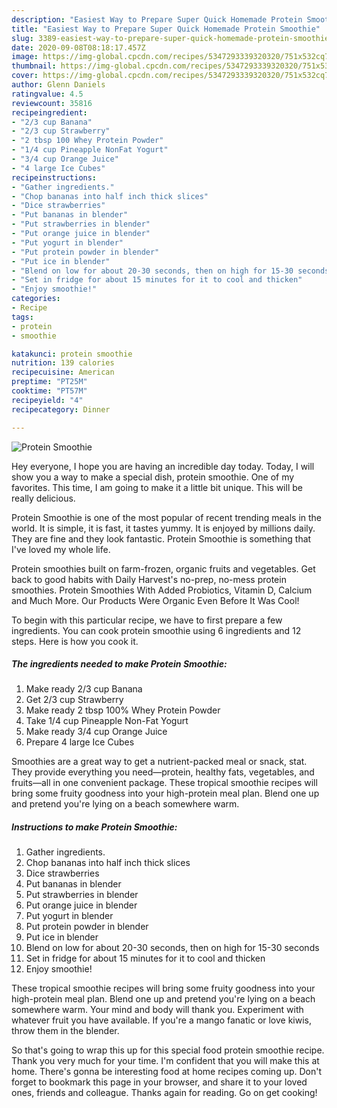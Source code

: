 ```yaml
---
description: "Easiest Way to Prepare Super Quick Homemade Protein Smoothie"
title: "Easiest Way to Prepare Super Quick Homemade Protein Smoothie"
slug: 3389-easiest-way-to-prepare-super-quick-homemade-protein-smoothie
date: 2020-09-08T08:18:17.457Z
image: https://img-global.cpcdn.com/recipes/5347293339320320/751x532cq70/protein-smoothie-recipe-main-photo.jpg
thumbnail: https://img-global.cpcdn.com/recipes/5347293339320320/751x532cq70/protein-smoothie-recipe-main-photo.jpg
cover: https://img-global.cpcdn.com/recipes/5347293339320320/751x532cq70/protein-smoothie-recipe-main-photo.jpg
author: Glenn Daniels
ratingvalue: 4.5
reviewcount: 35816
recipeingredient:
- "2/3 cup Banana"
- "2/3 cup Strawberry"
- "2 tbsp 100 Whey Protein Powder"
- "1/4 cup Pineapple NonFat Yogurt"
- "3/4 cup Orange Juice"
- "4 large Ice Cubes"
recipeinstructions:
- "Gather ingredients."
- "Chop bananas into half inch thick slices"
- "Dice strawberries"
- "Put bananas in blender"
- "Put strawberries in blender"
- "Put orange juice in blender"
- "Put yogurt in blender"
- "Put protein powder in blender"
- "Put ice in blender"
- "Blend on low for about 20-30 seconds, then on high for 15-30 seconds"
- "Set in fridge for about 15 minutes for it to cool and thicken"
- "Enjoy smoothie!"
categories:
- Recipe
tags:
- protein
- smoothie

katakunci: protein smoothie 
nutrition: 139 calories
recipecuisine: American
preptime: "PT25M"
cooktime: "PT57M"
recipeyield: "4"
recipecategory: Dinner

---
```



![Protein Smoothie](https://img-global.cpcdn.com/recipes/5347293339320320/751x532cq70/protein-smoothie-recipe-main-photo.jpg)

Hey everyone, I hope you are having an incredible day today. Today, I will show you a way to make a special dish, protein smoothie. One of my favorites. This time, I am going to make it a little bit unique. This will be really delicious.

Protein Smoothie is one of the most popular of recent trending meals in the world. It is simple, it is fast, it tastes yummy. It is enjoyed by millions daily. They are fine and they look fantastic. Protein Smoothie is something that I've loved my whole life.

Protein smoothies built on farm-frozen, organic fruits and vegetables. Get back to good habits with Daily Harvest&#39;s no-prep, no-mess protein smoothies. Protein Smoothies With Added Probiotics, Vitamin D, Calcium and Much More. Our Products Were Organic Even Before It Was Cool!


To begin with this particular recipe, we have to first prepare a few ingredients. You can cook protein smoothie using 6 ingredients and 12 steps. Here is how you cook it.

<!--inarticleads1-->

##### The ingredients needed to make Protein Smoothie:

1. Make ready 2/3 cup Banana
1. Get 2/3 cup Strawberry
1. Make ready 2 tbsp 100% Whey Protein Powder
1. Take 1/4 cup Pineapple Non-Fat Yogurt
1. Make ready 3/4 cup Orange Juice
1. Prepare 4 large Ice Cubes


Smoothies are a great way to get a nutrient-packed meal or snack, stat. They provide everything you need—protein, healthy fats, vegetables, and fruits—all in one convenient package. These tropical smoothie recipes will bring some fruity goodness into your high-protein meal plan. Blend one up and pretend you&#39;re lying on a beach somewhere warm. 

<!--inarticleads2-->

##### Instructions to make Protein Smoothie:

1. Gather ingredients.
1. Chop bananas into half inch thick slices
1. Dice strawberries
1. Put bananas in blender
1. Put strawberries in blender
1. Put orange juice in blender
1. Put yogurt in blender
1. Put protein powder in blender
1. Put ice in blender
1. Blend on low for about 20-30 seconds, then on high for 15-30 seconds
1. Set in fridge for about 15 minutes for it to cool and thicken
1. Enjoy smoothie!


These tropical smoothie recipes will bring some fruity goodness into your high-protein meal plan. Blend one up and pretend you&#39;re lying on a beach somewhere warm. Your mind and body will thank you. Experiment with whatever fruit you have available. If you&#39;re a mango fanatic or love kiwis, throw them in the blender. 

So that's going to wrap this up for this special food protein smoothie recipe. Thank you very much for your time. I'm confident that you will make this at home. There's gonna be interesting food at home recipes coming up. Don't forget to bookmark this page in your browser, and share it to your loved ones, friends and colleague. Thanks again for reading. Go on get cooking!
